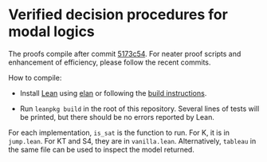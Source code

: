 # Verified decision procedures for modal logics

The proofs compile after commit [5173c54](https://github.com/minchaowu/ModalTab/commit/5173c548ac9710d7ec9b259e82c76a1208cf4a41). For neater proof scripts and enhancement of efficiency, please follow the recent commits.

How to compile:

+ Install [Lean](https://github.com/leanprover-community/lean) using [elan](https://github.com/Kha/elan) or following the [build instructions](https://github.com/leanprover-community/lean/blob/master/doc/make/index.md).

+ Run `leanpkg build` in the root of this repository. Several lines of tests will be printed, but there should be no errors reported by Lean.

For each implementation, `is_sat` is the function to run. For K, it is in `jump.lean`. For KT and S4, they are in `vanilla.lean`. Alternatively, `tableau` in the same file can be used to inspect the model returned.
